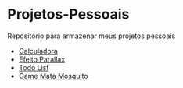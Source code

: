 # Projetos-Pessoais

Repositório para armazenar meus projetos pessoais

- [Calculadora](https://github.com/EduardoHoths/Projetos-Pessoais/tree/main/calculator)
- [Efeito Parallax](https://github.com/EduardoHoths/Projetos-Pessoais/tree/main/parallax-top-animes)
- [Todo List](https://github.com/EduardoHoths/Projetos-Pessoais/tree/main/todo-list)
- [Game Mata Mosquito](https://github.com/EduardoHoths/Projetos-Pessoais/tree/main/mata-mosquito)